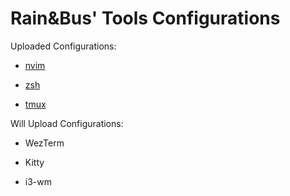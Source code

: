 # Rain&Bus' Tools Configurations

Uploaded Configurations:

- [nvim](./nvim)

- [zsh](./zsh)

- [tmux](./tmux)

Will Upload Configurations:

- WezTerm

- Kitty

- i3-wm


